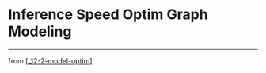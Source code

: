 # Inference Speed Optim Graph Modeling

---
from [[_12-2-model-optim]]

[//begin]: # "Autogenerated link references for markdown compatibility"
[_12-2-model-optim]: _12-2-model-optim.md "Model Optim"
[//end]: # "Autogenerated link references"